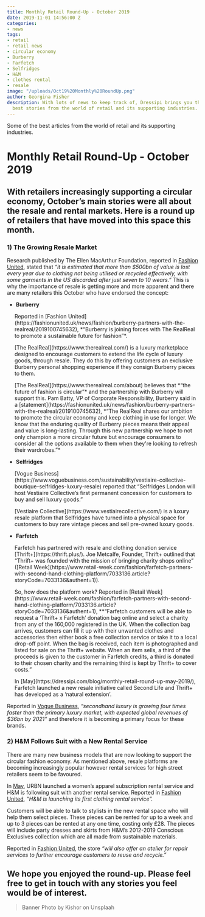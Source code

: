 ```yaml
---
title: Monthly Retail Round-Up - October 2019
date: 2019-11-01 14:56:00 Z
categories:
- news
tags:
- retail
- retail news
- circular economy
- Burberry
- Farfetch
- Selfridges
- H&M
- clothes rental
- resale
image: "/uploads/Oct19%20Monthly%20RoundUp.png"
author: Georgina Fisher
description: With lots of news to keep track of, Dressipi brings you this month's
  best stories from the world of retail and its supporting industries.
---
```


Some of the best articles from the world of retail and its supporting industries.

# Monthly Retail Round-Up - October 2019

## With retailers increasingly supporting a circular economy, October’s main stories were all about the resale and rental markets. Here is a round up of retailers that have moved into this space this month.

### 1) The Growing Resale Market

Research published by The Ellen MacArthur Foundation, reported in [Fashion United](https://fashionunited.uk/news/fashion/burberry-partners-with-the-realreal/2019100745632), stated that *“it is estimated that more than $500bn of value is lost every year due to clothing not being utilised or recycled effectively, with some garments in the US discarded after just seven to 10 wears.”* This is why the importance of resale is getting more and more apparent and there are many retailers this October who have endorsed the concept:

* **Burberry**

<p style="padding-left: 20px;"> Reported in [Fashion United](https://fashionunited.uk/news/fashion/burberry-partners-with-the-realreal/2019100745632), *“Burberry is joining forces with The RealReal to promote a sustainable future for fashion”*. </p>

<p style="padding-left: 20px;"> [The RealReal](https://www.therealreal.com/) is a luxury marketplace designed to encourage customers to extend the life cycle of luxury goods, through resale. They do this by offering customers an exclusive Burberry personal shopping experience if they consign Burberry pieces to them. </p>

<p style="padding-left: 20px;"> [The RealReal](https://www.therealreal.com/about) believes that *“the future of fashion is circular”* and the partnership with Burberry will support this. Pam Batty, VP of Corporate Responsibility, Burberry said in a [statement](https://fashionunited.uk/news/fashion/burberry-partners-with-the-realreal/2019100745632), *“The RealReal shares our ambition to promote the circular economy and keep clothing in use for longer. We know that the enduring quality of Burberry pieces means their appeal and value is long-lasting. Through this new partnership we hope to not only champion a more circular future but encourage consumers to consider all the options available to them when they're looking to refresh their wardrobes.”* </p>

* **Selfridges**

<p style="padding-left: 20px;"> [Vogue Business](https://www.voguebusiness.com/sustainability/vestiaire-collective-boutique-selfridges-luxury-resale) reported that “Selfridges London will host Vestiaire Collective’s first permanent concession for customers to buy and sell luxury goods.” </p>

<p style="padding-left: 20px;"> [Vestiaire Collective](https://www.vestiairecollective.com/) is a luxury resale platform that Selfridges have turned into a physical space for customers to buy rare vintage pieces and sell pre-owned luxury goods. </p>

* **Farfetch**

<p style="padding-left: 20px;"> Farfetch has partnered with resale and clothing donation service [Thrift+](https://thrift.plus/). Joe Metcalfe, Founder, Thrift+ outlined that “Thrift+ was founded with the mission of bringing charity shops online” ([Retail Week](https://www.retail-week.com/fashion/farfetch-partners-with-second-hand-clothing-platform/7033136.article?storyCode=7033136&authent=1)). </p>

<p style="padding-left: 20px;"> So, how does the platform work? Reported in [Retail Week](https://www.retail-week.com/fashion/farfetch-partners-with-second-hand-clothing-platform/7033136.article?storyCode=7033136&authent=1), **“Farfetch customers will be able to request a ‘Thrift+ x Farfetch’ donation bag online and select a charity from any of the 160,000 registered in the UK. When the collection bag arrives, customers can fill it up with their unwanted clothes and accessories then either book a free collection service or take it to a local drop-off point. When the bag is received, each item is photographed and listed for sale on the Thrift+ website. When an item sells, a third of the proceeds is given to the customer in Farfetch credits, a third is donated to their chosen charity and the remaining third is kept by Thrift+ to cover costs.” </p>

<p style="padding-left: 20px;"> In [May](https://dressipi.com/blog/monthly-retail-round-up-may-2019/), Farfetch launched a new resale initiative called Second Life and Thrift+ has developed as a ‘natural extension’. </p>

Reported in [Vogue Business](https://www.voguebusiness.com/sustainability/vestiaire-collective-boutique-selfridges-luxury-resale), *“secondhand luxury is growing four times faster than the primary luxury market, with expected global revenues of $36bn by 2021”* and therefore it is becoming a primary focus for these brands. 

### 2) H&M Follows Suit with a New Rental Service

There are many new business models that are now looking to support the circular fashion economy. As mentioned above, resale platforms are becoming increasingly popular however rental services for high street retailers seem to be favoured. 

In [May](https://dressipi.com/blog/monthly-retail-round-up-may-2019/), URBN launched a women’s apparel subscription rental service and H&M is following suit with another rental service. Reported in [Fashion United](https://fashionunited.uk/news/retail/h-m-to-launch-first-clothing-rental-service/2019102845928?utm_source=Vogue+Business&utm_campaign=b5311bf101-EMAIL_CAMPAIGN_2019_10_29_03_22&utm_medium=email&utm_term=0_5d1e7914df-b5311bf101-52752033), *“H&M is launching its first clothing rental service”.*

Customers will be able to talk to stylists in the new rental space who will help them select pieces. These pieces can be rented for up to a week and up to 3 pieces can be rented at any one time, costing only £28. The pieces will include party dresses and skirts from H&M’s 2012-2019 Conscious Exclusives collection which are all made from sustainable materials.

Reported in [Fashion United](https://fashionunited.uk/news/retail/h-m-to-launch-first-clothing-rental-service/2019102845928?utm_source=Vogue+Business&utm_campaign=b5311bf101-EMAIL_CAMPAIGN_2019_10_29_03_22&utm_medium=email&utm_term=0_5d1e7914df-b5311bf101-52752033), the store *“will also offer an atelier for repair services to further encourage customers to reuse and recycle.”*

## We hope you enjoyed the round-up. Please feel free to get in touch with any stories you feel would be of interest.

> Banner Photo by Kishor on Unsplaah